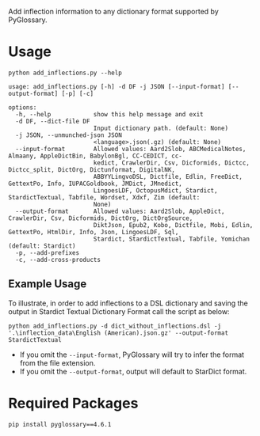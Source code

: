 Add inflection information to any dictionary format supported by PyGlossary.

# Usage
```
python add_inflections.py --help
```
```
usage: add_inflections.py [-h] -d DF -j JSON [--input-format] [--output-format] [-p] [-c]

options:
  -h, --help            show this help message and exit
  -d DF, --dict-file DF
                        Input dictionary path. (default: None)
  -j JSON, --unmunched-json JSON
                        <language>.json(.gz) (default: None)
  --input-format        Allowed values: Aard2Slob, ABCMedicalNotes, Almaany, AppleDictBin, BabylonBgl, CC-CEDICT, cc-
                        kedict, CrawlerDir, Csv, Dicformids, Dictcc, Dictcc_split, DictOrg, Dictunformat, DigitalNK,
                        ABBYYLingvoDSL, Dictfile, Edlin, FreeDict, GettextPo, Info, IUPACGoldbook, JMDict, JMnedict,
                        LingoesLDF, OctopusMdict, Stardict, StardictTextual, Tabfile, Wordset, Xdxf, Zim (default:
                        None)
  --output-format       Allowed values: Aard2Slob, AppleDict, CrawlerDir, Csv, Dicformids, DictOrg, DictOrgSource,
                        DiktJson, Epub2, Kobo, Dictfile, Mobi, Edlin, GettextPo, HtmlDir, Info, Json, LingoesLDF, Sql,
                        Stardict, StardictTextual, Tabfile, Yomichan (default: Stardict)
  -p, --add-prefixes
  -c, --add-cross-products
```

## Example Usage
To illustrate, in order to add inflections to a DSL dictionary and saving the output in Stardict Textual Dictionary Format call the script as below:

``` 
python add_inflections.py -d dict_without_inflections.dsl -j '.\inflection_data\English (American).json.gz' --output-format StardictTextual
```

- If you omit the `--input-format`, PyGlossary will try to infer the format from the file extension.
- If you omit the `--output-format`, output will default to StarDict format.

# Required Packages

```
pip install pyglossary==4.6.1
```